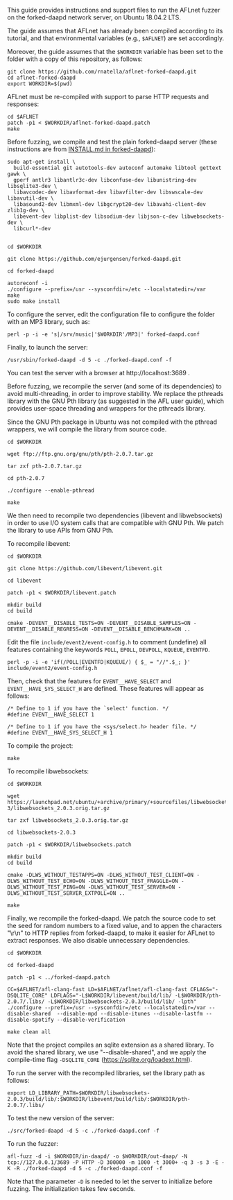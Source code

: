 This guide provides instructions and support files to run the AFLnet fuzzer on the forked-daapd network server, on Ubuntu 18.04.2 LTS.

The guide assumes that AFLnet has already been compiled according to its tutorial, and that environmental variables (e.g., `$AFLNET`) are set accordingly.

Moreover, the guide assumes that the `$WORKDIR` variable has been set to the folder with a copy of this repository, as follows:

```
git clone https://github.com/rnatella/aflnet-forked-daapd.git
cd aflnet-forked-daapd
export WORKDIR=$(pwd)
```


AFLnet must be re-compiled with support to parse HTTP requests and responses:

```
cd $AFLNET
patch -p1 < $WORKDIR/aflnet-forked-daapd.patch
make
```


Before fuzzing, we compile and test the plain forked-daapd server (these instructions are from [INSTALL.md in forked-daapd](https://github.com/ejurgensen/forked-daapd/blob/master/INSTALL.md)):


```
sudo apt-get install \
  build-essential git autotools-dev autoconf automake libtool gettext gawk \
  gperf antlr3 libantlr3c-dev libconfuse-dev libunistring-dev libsqlite3-dev \
  libavcodec-dev libavformat-dev libavfilter-dev libswscale-dev libavutil-dev \
  libasound2-dev libmxml-dev libgcrypt20-dev libavahi-client-dev zlib1g-dev \
  libevent-dev libplist-dev libsodium-dev libjson-c-dev libwebsockets-dev \
  libcurl*-dev


cd $WORKDIR

git clone https://github.com/ejurgensen/forked-daapd.git

cd forked-daapd

autoreconf -i
./configure --prefix=/usr --sysconfdir=/etc --localstatedir=/var
make
sudo make install
```


To configure the server, edit the configuration file to configure the folder with an MP3 library, such as:

```
perl -p -i -e 's|/srv/music|'$WORKDIR'/MP3|' forked-daapd.conf
```


Finally, to launch the server:

```
/usr/sbin/forked-daapd -d 5 -c ./forked-daapd.conf -f
```

You can test the server with a browser at http://localhost:3689 .



Before fuzzing, we recompile the server (and some of its dependencies) to avoid multi-threading, in order to improve stability. We replace the pthreads library with the GNU Pth library (as suggested in the AFL user guide), which provides user-space threading and wrappers for the pthreads library.

Since the GNU Pth package in Ubuntu was not compiled with the pthread wrappers, we will compile the library from source code.

```
cd $WORKDIR

wget ftp://ftp.gnu.org/gnu/pth/pth-2.0.7.tar.gz

tar zxf pth-2.0.7.tar.gz

cd pth-2.0.7

./configure --enable-pthread

make
```


We then need to recompile two dependencies (libevent and libwebsockets) in order to use I/O system calls that are compatible with GNU Pth. We patch the library to use APIs from GNU Pth.

To recompile libevent:


```
cd $WORKDIR

git clone https://github.com/libevent/libevent.git

cd libevent

patch -p1 < $WORKDIR/libevent.patch

mkdir build
cd build

cmake -DEVENT__DISABLE_TESTS=ON -DEVENT__DISABLE_SAMPLES=ON -DEVENT__DISABLE_REGRESS=ON -DEVENT__DISABLE_BENCHMARK=ON ..
```


Edit the file `include/event2/event-config.h` to comment (undefine) all features containing the keywords `POLL`, `EPOLL`, `DEVPOLL`, `KQUEUE`, `EVENTFD`.

```
perl -p -i -e 'if(/POLL|EVENTFD|KQUEUE/) { $_ = "//".$_; }' include/event2/event-config.h
```

Then, check that the features for `EVENT__HAVE_SELECT` and `EVENT__HAVE_SYS_SELECT_H` are defined. These features will appear as follows:

```
/* Define to 1 if you have the `select' function. */
#define EVENT__HAVE_SELECT 1

/* Define to 1 if you have the <sys/select.h> header file. */
#define EVENT__HAVE_SYS_SELECT_H 1
```

To compile the project:
```
make
```


To recompile libwebsockets:


```
cd $WORKDIR

wget https://launchpad.net/ubuntu/+archive/primary/+sourcefiles/libwebsockets/2.0.3-3/libwebsockets_2.0.3.orig.tar.gz

tar zxf libwebsockets_2.0.3.orig.tar.gz

cd libwebsockets-2.0.3

patch -p1 < $WORKDIR/libwebsockets.patch

mkdir build
cd build

cmake -DLWS_WITHOUT_TESTAPPS=ON -DLWS_WITHOUT_TEST_CLIENT=ON -DLWS_WITHOUT_TEST_ECHO=ON -DLWS_WITHOUT_TEST_FRAGGLE=ON -DLWS_WITHOUT_TEST_PING=ON -DLWS_WITHOUT_TEST_SERVER=ON -DLWS_WITHOUT_TEST_SERVER_EXTPOLL=ON ..

make
```


Finally, we recompile the forked-daapd. We patch the source code to set the seed for random numbers to a fixed value, and to appen the characters "\r\n" to HTTP replies from forked-daapd, to make it easier for AFLnet to extract responses. We also disable unnecessary dependencies.

```
cd $WORKDIR

cd forked-daapd

patch -p1 < ../forked-daapd.patch

CC=$AFLNET/afl-clang-fast LD=$AFLNET/aflnet/afl-clang-fast CFLAGS="-DSQLITE_CORE" LDFLAGS="-L$WORKDIR/libevent/build/lib/ -L$WORKDIR/pth-2.0.7/.libs/ -L$WORKDIR/libwebsockets-2.0.3/build/lib/ -lpth"    ./configure --prefix=/usr --sysconfdir=/etc --localstatedir=/var --disable-shared  --disable-mpd --disable-itunes --disable-lastfm --disable-spotify --disable-verification

make clean all
```


Note that the project compiles an sqlite extension as a shared library. To avoid the shared library, we use "--disable-shared", and we apply the compile-time flag `-DSQLITE_CORE` (https://sqlite.org/loadext.html).


To run the server with the recompiled libraries, set the library path as follows:

```
export LD_LIBRARY_PATH=$WORKDIR/libwebsockets-2.0.3/build/lib/:$WORKDIR/libevent/build/lib/:$WORKDIR/pth-2.0.7/.libs/
```

To test the new version of the server:
```
./src/forked-daapd -d 5 -c ./forked-daapd.conf -f
```


To run the fuzzer:

```
afl-fuzz -d -i $WORKDIR/in-daapd/ -o $WORKDIR/out-daap/ -N tcp://127.0.0.1/3689 -P HTTP -D 300000 -m 1000 -t 3000+ -q 3 -s 3 -E -K -R ./forked-daapd -d 5 -c ./forked-daapd.conf -f
```

Note that the parameter `-D` is needed to let the server to initialize before fuzzing. The initialization takes few seconds.


